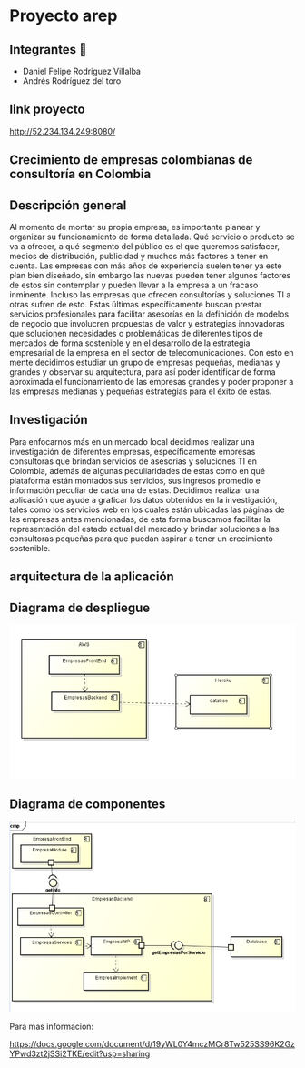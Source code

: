 # Proyecto arep
## Integrantes 🔧
* Daniel Felipe Rodriguez Villalba
* Andrés Rodríguez del toro 
## link proyecto
http://52.234.134.249:8080/
## Crecimiento de empresas colombianas de consultoría en Colombia
## Descripción general
Al momento de montar su propia empresa, es importante planear y organizar su funcionamiento de forma detallada. Qué servicio o producto se va a ofrecer, a qué segmento del público es el que queremos satisfacer, medios de distribución, publicidad y muchos más factores a tener en cuenta. Las empresas con más años de experiencia suelen tener ya este plan bien diseñado, sin embargo las nuevas pueden tener algunos factores de estos sin contemplar y pueden llevar a la empresa a un fracaso inminente. Incluso las empresas que ofrecen consultorías y soluciones TI a otras sufren de esto. Estas últimas específicamente buscan prestar servicios profesionales para facilitar asesorías en la definición de modelos de negocio que involucren propuestas de valor y estrategias innovadoras que solucionen necesidades o problemáticas de diferentes tipos de mercados de forma sostenible y en el desarrollo de la estrategia empresarial de la empresa en el sector de telecomunicaciones. Con esto en mente decidimos estudiar un grupo de empresas pequeñas, medianas y grandes y observar su arquitectura, para así poder identificar de forma aproximada el funcionamiento de las empresas grandes y poder proponer a las empresas medianas y pequeñas estrategias para el éxito de estas. 
## Investigación 
Para enfocarnos más en un mercado local decidimos realizar una investigación de diferentes empresas, específicamente empresas consultoras que brindan servicios de asesorias y soluciones TI en Colombia, además de algunas peculiaridades de estas como en qué plataforma están montados sus servicios, sus ingresos promedio e información peculiar de cada una de estas.
Decidimos realizar una aplicación que ayude a graficar los datos obtenidos en la investigación, tales como los servicios web en los cuales están ubicadas las páginas de las empresas antes mencionadas,  de esta forma buscamos facilitar la representación del estado actual del mercado y brindar soluciones a las consultoras pequeñas para que puedan aspirar a tener un crecimiento sostenible. 
## arquitectura de la aplicación
## Diagrama de  despliegue

![](screens/Despliegue.PNG)

## Diagrama de componentes

![](screens/Componentes.PNG)

Para mas informacion:

https://docs.google.com/document/d/19yWL0Y4mczMCr8Tw525SS96K2GzYPwd3zt2jSSi2TKE/edit?usp=sharing
